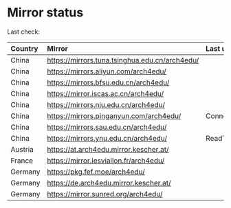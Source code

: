 <script src="./time.js"></script>
# Mirror status
Last check: <script type="text/javascript">localize(1677507568.8473856);</script>

|Country|Mirror|Last update|
|:------|:-----|:----------|
|China|https://mirrors.tuna.tsinghua.edu.cn/arch4edu/|<script type="text/javascript">localize(1677479685);</script>|
|China|https://mirrors.aliyun.com/arch4edu/|<script type="text/javascript">localize(1677393324);</script>|
|China|https://mirrors.bfsu.edu.cn/arch4edu/|<script type="text/javascript">localize(1677479685);</script>|
|China|https://mirror.iscas.ac.cn/arch4edu/|<script type="text/javascript">localize(1677479685);</script>|
|China|https://mirrors.nju.edu.cn/arch4edu/|<script type="text/javascript">localize(1677479685);</script>|
|China|https://mirrors.pinganyun.com/arch4edu/|ConnectionError|
|China|https://mirrors.sau.edu.cn/arch4edu/|<script type="text/javascript">localize(1673850842);</script>|
|China|https://mirrors.ynu.edu.cn/arch4edu/|ReadTimeout|
|Austria|https://at.arch4edu.mirror.kescher.at/|<script type="text/javascript">localize(1677479685);</script>|
|France|https://mirror.lesviallon.fr/arch4edu/|<script type="text/javascript">localize(1677479685);</script>|
|Germany|https://pkg.fef.moe/arch4edu/|<script type="text/javascript">localize(1677479685);</script>|
|Germany|https://de.arch4edu.mirror.kescher.at/|<script type="text/javascript">localize(1677479685);</script>|
|Germany|https://mirror.sunred.org/arch4edu/|<script type="text/javascript">localize(1677479685);</script>|

<script src="./tablefilter/tablefilter.js"></script>
<script src="./table.js"></script>